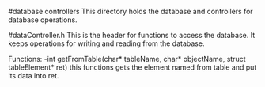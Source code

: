 #database controllers
This directory holds the database and controllers for database operations.

#dataController.h
This is the header for functions to access the database. It keeps operations for writing
and reading from the database.

Functions:
-int getFromTable(char* tableName, char* objectName, struct tableElement* ret)
this functions gets the element named <objectName> from table <tableName> and put its data into ret.